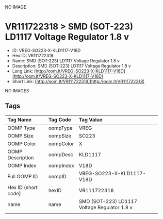 


  
NO IMAGE  
# VR111722318 > SMD (SOT-223) LD1117 Voltage Regulator 1.8 v

- ID: VREG-SO223-X-KLD1117-V18D
- Hex ID: VR111722318
- Name: SMD (SOT-223) LD1117 Voltage Regulator 1.8 v
- Description: SMD (SOT-223) LD1117 Voltage Regulator 1.8 v
- Long Link: [http://oom.lt/VREG-SO223-X-KLD1117-V18D](http://oom.lt/VREG-SO223-X-KLD1117-V18D)
- Short Link: [http://oom.lt/VR111722318](http://oom.lt/VR111722318)
  
NO IMAGES  
## Tags
  

|Tag Name|Tag Code|Tag Value|
| :--- | :--- | :--- |
|OOMP Type|oompType|VREG|
|OOMP Size|oompSize|SO223|
|OOMP Color|oompColor|X|
|OOMP Description|oompDesc|KLD1117|
|OOMP Index|oompIndex|V18D|
|Full OOMP ID|oompID|VREG-SO223-X-KLD1117-V18D|
|Hex ID (short code)|hexID|VR111722318|
|name|name|SMD (SOT-223) LD1117 Voltage Regulator 1.8 v|
||||
